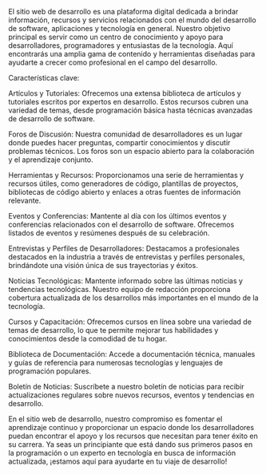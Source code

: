 El sitio web de desarrollo es una plataforma digital dedicada a brindar 
información, recursos y servicios relacionados con el mundo del desarrollo de 
software, aplicaciones y tecnología en general. Nuestro objetivo principal es 
servir como un centro de conocimiento y apoyo para desarrolladores, 
programadores y entusiastas de la tecnología. Aquí encontrarás una amplia gama 
de contenido y herramientas diseñadas para ayudarte a crecer como profesional 
en el campo del desarrollo.

Características clave:

Artículos y Tutoriales: Ofrecemos una extensa biblioteca de artículos y 
tutoriales escritos por expertos en desarrollo. Estos recursos cubren una 
variedad de temas, desde programación básica hasta técnicas avanzadas de 
desarrollo de software.

Foros de Discusión: Nuestra comunidad de desarrolladores es un lugar donde 
puedes hacer preguntas, compartir conocimientos y discutir problemas técnicos. 
Los foros son un espacio abierto para la colaboración y el aprendizaje 
conjunto.

Herramientas y Recursos: Proporcionamos una serie de herramientas y recursos 
útiles, como generadores de código, plantillas de proyectos, bibliotecas de 
código abierto y enlaces a otras fuentes de información relevante.

Eventos y Conferencias: Mantente al día con los últimos eventos y conferencias 
relacionados con el desarrollo de software. Ofrecemos listados de eventos y 
resúmenes después de su celebración.

Entrevistas y Perfiles de Desarrolladores: Destacamos a profesionales 
destacados en la industria a través de entrevistas y perfiles personales, 
brindándote una visión única de sus trayectorias y éxitos.

Noticias Tecnológicas: Mantente informado sobre las últimas noticias y 
tendencias tecnológicas. Nuestro equipo de redacción proporciona cobertura 
actualizada de los desarrollos más importantes en el mundo de la tecnología.

Cursos y Capacitación: Ofrecemos cursos en línea sobre una variedad de temas 
de desarrollo, lo que te permite mejorar tus habilidades y conocimientos desde 
la comodidad de tu hogar.

Biblioteca de Documentación: Accede a documentación técnica, manuales y guías 
de referencia para numerosas tecnologías y lenguajes de programación 
populares.

Boletín de Noticias: Suscríbete a nuestro boletín de noticias para recibir 
actualizaciones regulares sobre nuevos recursos, eventos y tendencias en 
desarrollo.

En el sitio web de desarrollo, nuestro compromiso es fomentar el aprendizaje 
continuo y proporcionar un espacio donde los desarrolladores puedan encontrar 
el apoyo y los recursos que necesitan para tener éxito en su carrera. Ya seas 
un principiante que está dando sus primeros pasos en la programación o un 
experto en tecnología en busca de información actualizada, ¡estamos aquí para 
ayudarte en tu viaje de desarrollo!
